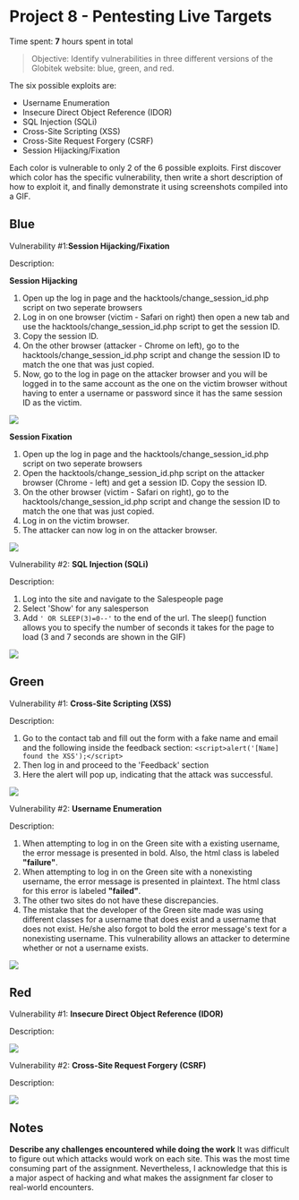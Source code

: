 # Project 8 - Pentesting Live Targets

Time spent: **7** hours spent in total

> Objective: Identify vulnerabilities in three different versions of the Globitek website: blue, green, and red.

The six possible exploits are:

* Username Enumeration
* Insecure Direct Object Reference (IDOR)
* SQL Injection (SQLi)
* Cross-Site Scripting (XSS)
* Cross-Site Request Forgery (CSRF)
* Session Hijacking/Fixation

Each color is vulnerable to only 2 of the 6 possible exploits. First discover which color has the specific vulnerability, then write a short description of how to exploit it, and finally demonstrate it using screenshots compiled into a GIF.

## Blue

Vulnerability #1:**Session Hijacking/Fixation**

Description:

  **Session Hijacking**
  1. Open up the log in page and the hacktools/change_session_id.php script on two seperate browsers
  2. Log in on one browser (victim - Safari on right) then open a new tab and use the hacktools/change_session_id.php script to get the session ID.
  3. Copy the session ID.
  4. On the other browser (attacker - Chrome on left), go to the hacktools/change_session_id.php script and change the session ID to match the one that was just copied.
  5. Now, go to the log in page on the attacker browser and you will be logged in to the same account as the one on the victim browser without having to enter a username or password since it has the same session ID as the victim.
  
<img src="Blue-Session_Hijacking.gif">

  **Session Fixation**
  1. Open up the log in page and the hacktools/change_session_id.php script on two seperate browsers
  2. Open the hacktools/change_session_id.php script on the attacker browser (Chrome - left) and get a session ID. Copy the session ID.
  3. On the other browser (victim - Safari on right), go to the hacktools/change_session_id.php script and change the session ID to match the one that was just copied.
  4. Log in on the victim browser.
  5. The attacker can now log in on the attacker browser.
<img src="Blue-Session_Fixation.gif">

Vulnerability #2: **SQL Injection (SQLi)**

Description:
  1. Log into the site and navigate to the Salespeople page
  2. Select 'Show' for any salesperson
  3. Add ```' OR SLEEP(3)=0--'``` to the end of the url. The sleep() function allows you to specify the number of seconds it takes for the page to load (3 and 7 seconds are shown in the GIF)
<img src="Blue-SQLi.gif">

## Green

Vulnerability #1: **Cross-Site Scripting (XSS)**

Description:
  1. Go to the contact tab and fill out the form with a fake name and email and the following inside the feedback section: ```<script>alert('[Name] found the XSS');</script>```
  2. Then log in and proceed to the 'Feedback' section
  3. Here the alert will pop up, indicating that the attack was successful.

<img src="Green-XSS.gif">

Vulnerability #2: **Username Enumeration**

Description:
  1. When attempting to log in on the Green site with a existing username, the error message is presented in bold. Also, the html class is labeled **"failure"**.
  2. When attempting to log in on the Green site with a nonexisting username, the error message is presented in plaintext. The html class for this error is labeled **"failed"**.
  3. The other two sites do not have these discrepancies.
  4. The mistake that the developer of the Green site made was using different classes for a username that does exist and a username that does not exist. He/she also forgot to bold the error message's text for a nonexisting username. This vulnerability allows an attacker to determine whether or not a username exists.
<img src="Green-User_Enumeration.gif">


## Red

Vulnerability #1: **Insecure Direct Object Reference (IDOR)**

Description:

<img src="Red-IDOR.gif">

Vulnerability #2: **Cross-Site Request Forgery (CSRF)**

Description:

<img src="Red-CSRF.gif">


## Notes

**Describe any challenges encountered while doing the work**
It was difficult to figure out which attacks would work on each site. This was the most time consuming part of the assignment.  Nevertheless, I acknowledge that this is a major aspect of hacking and what makes the assignment far closer to real-world encounters. 
